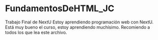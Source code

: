 # FundamentosDeHTML_JC
Trabajo Final de NextU
Estoy aprendiendo programación web con NextU. Está muy bueno el curso, estoy aprendiendo muchísimo.
Recomiendo a todos los que lea este archivo.
